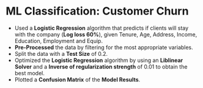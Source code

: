 # ML Classification: Customer Churn

* Used a **Logistic Regression** algorithm that predicts if clients will stay with the company (**Log loss 60%**), given Tenure, Age, Address, Income, Education, Employment and Equip.
* **Pre-Processed** the data by filtering for the most appropriate variables.
* Split the data with a **Test Size** of 0.2.
* Optimized the **Logistic Regression** algorithm by using an **Liblinear Solver** and a **Inverse of regularization strength** of 0.01 to obtain the best model.
* Plotted a **Confusion Matrix** of the **Model Results**.
